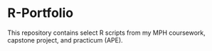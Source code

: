 # R-Portfolio
This repository contains select R scripts from my MPH coursework, capstone project, and practicum (APE).

